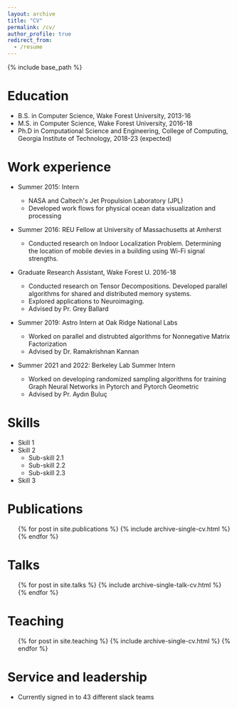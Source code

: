 ```yaml
---
layout: archive
title: "CV"
permalink: /cv/
author_profile: true
redirect_from:
  - /resume
---
```


{% include base_path %}

Education
======
* B.S. in Computer Science, Wake Forest University, 2013-16
* M.S. in Computer Science, Wake Forest University, 2016-18
* Ph.D in Computational Science and Engineering, College of Computing, Georgia Institute of Technology, 2018-23 (expected)

Work experience
======
* Summer 2015: Intern
  * NASA and Caltech's Jet Propulsion Laboratory (JPL)
  * Developed work flows for physical ocean data visualization and processing

* Summer 2016: REU Fellow at University of Massachusetts at Amherst
  * Conducted research on Indoor Localization Problem. Determining the location of mobile devies in a building using Wi-Fi signal strengths.

* Graduate Research Assistant, Wake Forest U. 2016-18
  * Conducted research on Tensor Decompositions. Developed parallel algorithms for shared and distributed memory systems.
  * Explored applications to Neuroimaging.
  * Advised by Pr. Grey Ballard

* Summer 2019: Astro Intern at Oak Ridge National Labs
  * Worked on parallel and distrubted algorithms for Nonnegative Matrix Factorization
  * Advised by Dr. Ramakrishnan Kannan

* Summer 2021 and 2022: Berkeley Lab Summer Intern
  * Worked on developing randomized sampling algorithms for training Graph Neural Networks in Pytorch and Pytorch Geometric
  * Advised by Pr. Aydın Buluç

Skills
======
* Skill 1
* Skill 2
  * Sub-skill 2.1
  * Sub-skill 2.2
  * Sub-skill 2.3
* Skill 3

Publications
======
  <ul>{% for post in site.publications %}
    {% include archive-single-cv.html %}
  {% endfor %}</ul>
  
Talks
======
  <ul>{% for post in site.talks %}
    {% include archive-single-talk-cv.html %}
  {% endfor %}</ul>
  
Teaching
======
  <ul>{% for post in site.teaching %}
    {% include archive-single-cv.html %}
  {% endfor %}</ul>
  
Service and leadership
======
* Currently signed in to 43 different slack teams
